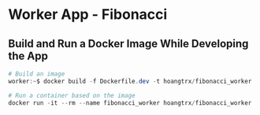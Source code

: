 # Worker App - Fibonacci

## Build and Run a Docker Image While Developing the App

```powershell
# Build an image
worker:~$ docker build -f Dockerfile.dev -t hoangtrx/fibonacci_worker .

# Run a container based on the image
docker run -it --rm --name fibonacci_worker hoangtrx/fibonacci_worker
```
